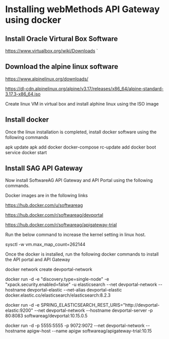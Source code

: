 # Installing webMethods API Gateway using docker

## Install Oracle Virtural Box Software
https://www.virtualbox.org/wiki/Downloads
`
## Download the alpine linux software

https://www.alpinelinux.org/downloads/

https://dl-cdn.alpinelinux.org/alpine/v3.17/releases/x86_64/alpine-standard-3.17.3-x86_64.iso

Create linux VM in virtual box and install alphine linux using the ISO image

## Install docker
Once the linux installation is completed, install docker software using the following commands

apk update
apk add docker docker-compose
rc-update add docker boot
service docker start

## Install SAG API Gateway
Now install SoftwareAG API Gateway and API Portal using the following commands.

Docker images are in the following links

https://hub.docker.com/u/softwareag

https://hub.docker.com/r/softwareag/devportal

https://hub.docker.com/r/softwareag/apigateway-trial

Run the below command to increase the kernel setting in linux host.

sysctl -w vm.max_map_count=262144

Once the docker is installed, run the following docker commands to install the API portal and API Gateway

docker network create devportal-network

docker run -d -e "discovery.type=single-node" -e "xpack.security.enabled=false" -u elasticsearch --net devportal-network --hostname devportal-elastic --net-alias devportal-elastic docker.elastic.co/elasticsearch/elasticsearch:8.2.3

docker run -d -e SPRING_ELASTICSEARCH_REST_URIS="http://devportal-elastic:9200" --net devportal-network --hostname devportal-server -p 80:8083 softwareag/devportal:10.15.0.5

docker run -d -p 5555:5555 -p 9072:9072  --net devportal-network --hostname apigw-host --name apigw softwareag/apigateway-trial:10.15

